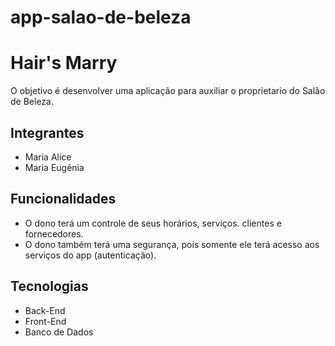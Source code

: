 # app-salao-de-beleza

<h1>Hair's Marry</h1>

<p>O objetivo é desenvolver uma aplicação para auxiliar o proprietario do Salão de Beleza.</p>

<h2>Integrantes</h2>
<ul>
  <li>Maria Alice</li>
  <li>Maria Eugênia</li>
</ul>

<h2>Funcionalidades</h2>
<ul>
  <li>O dono terá um controle de seus horários, serviços. clientes e fornecedores.</li>
  <li>O dono também terá uma segurança, pois somente ele terá acesso aos serviços do app (autenticação).</li>
</ul>

<h2>Tecnologias</h2>
<ul>
  <li>Back-End</li>
  <li>Front-End</li>
  <li>Banco de Dados</li>
</ul>
